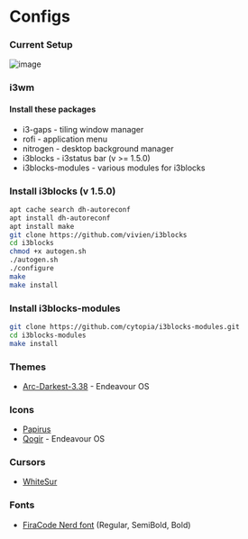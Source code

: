 # Configs

### Current Setup
![image](https://user-images.githubusercontent.com/56120837/168988932-e3e17846-11f8-4175-ae44-39837e5265bc.png)

### i3wm

#### Install these packages
- i3-gaps - tiling window manager
- rofi - application menu
- nitrogen - desktop background manager
- i3blocks - i3status bar (v >= 1.5.0)
- i3blocks-modules - various modules for i3blocks


### Install i3blocks (v 1.5.0)
```bash
apt cache search dh-autoreconf
apt install dh-autoreconf
apt install make
git clone https://github.com/vivien/i3blocks
cd i3blocks
chmod +x autogen.sh
./autogen.sh
./configure
make
make install
```

### Install i3blocks-modules
```bash
git clone https://github.com/cytopia/i3blocks-modules.git
cd i3blocks-modules
make install
```

### Themes
- [Arc-Darkest-3.38](https://www.xfce-look.org/p/1317409) - Endeavour OS

### Icons
- [Papirus](https://www.xfce-look.org/p/1166289)
- [Qogir](https://www.xfce-look.org/p/1296407/) - Endeavour OS

### Cursors
- [WhiteSur](https://www.xfce-look.org/p/1411743)

### Fonts
- [FiraCode Nerd font](https://github.com/ryanoasis/nerd-fonts/tree/master/patched-fonts/FiraCode/Regular/complete) (Regular, SemiBold, Bold)
